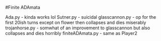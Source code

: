 #Finite ADAmata

Ada.py - kinda works lol
Sutner.py - suicidal
glasscannon.py - op for the first 20ish turns except on flower then collapses and dies miserably
trojanhorse.py - somwhat of an improvement to glasscannon but also collapses and dies horribly
finiteADAmata.py - same as Player2

